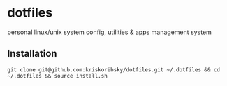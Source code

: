 # dotfiles
personal linux/unix system config, utilities &amp; apps management system

## Installation
```git clone git@github.com:kriskoribsky/dotfiles.git ~/.dotfiles && cd ~/.dotfiles && source install.sh```
